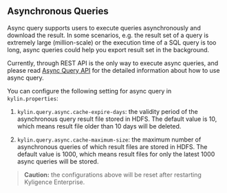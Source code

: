 ## Asynchronous Queries

Async query supports users to execute queries asynchronously and download the result. In some scenarios, e.g. the result set of a query is extremely large (million-scale) or the execution time of a SQL query is too long, async queries could help you export result set in the background.



Currently, through REST API is the only way to execute async queries, and please read [Async Query API](../rest/async_query_api.en.md) for the detailed information about how to use async query.



You can configure the following setting for async query in `kylin.properties`:

1. `kylin.query.async.cache-expire-days`: the validity period of the asynchronous query result file stored in HDFS. The default value is 10, which means result file older than 10 days will be deleted.

2. `kylin.query.async.cache-maximum-size`: the maximum number of asynchronous queries of which result files are stored in HDFS. The default value is 1000, which means result files for only the latest 1000 async queries will be stored.

> **Caution:** the configurations above will be reset after restarting Kyligence Enterprise.


